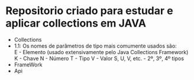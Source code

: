 # Repositorio criado para estudar e aplicar collections em JAVA
- Collections
- 1.1: Os nomes de parâmetros de tipo mais comumente usados são: <br>
  E - Elemento (usado extensivamente pelo Java Collections Framework)
  K - Chave
  N - Número
  T - Tipo
  V - Valor
  S, U, V, etc. - 2º, 3º, 4º tipos
- FrameWork
- Api
  
